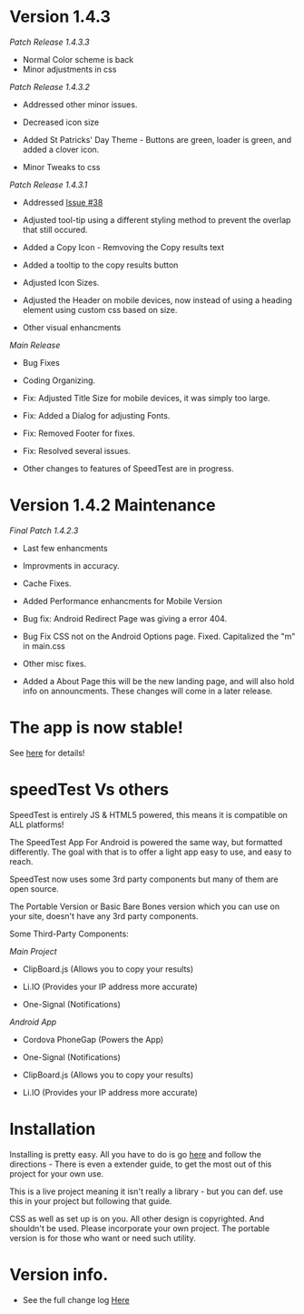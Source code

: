

# Version 1.4.3 


*Patch Release 1.4.3.3*

  - Normal Color scheme is back 
  - Minor adjustments in css

*Patch Release 1.4.3.2*

  - Addressed other minor issues. 
  
  - Decreased icon size 
  
  - Added St Patricks' Day Theme - Buttons are green, loader is green, and added a clover icon. 
  
  - Minor Tweaks to css
  
  
*Patch Release 1.4.3.1*

  - Addressed [Issue #38](https://github.com/jdc20181/SpeedTest/issues/38)
  
  - Adjusted tool-tip using a different styling method to prevent the overlap that still occured. 
  
  - Added a Copy Icon - Remvoving the Copy results text
  
  - Added a tooltip to the copy results button 
  
  - Adjusted Icon Sizes.
  
  - Adjusted the Header on mobile devices, now instead of using a heading element using custom css based on size. 
  
  - Other visual enhancments
  
*Main Release*

  - Bug Fixes
  
  - Coding Organizing. 
  
  - Fix: Adjusted Title Size for mobile devices, it was simply too large. 
  
  - Fix: Added a Dialog for adjusting Fonts. 
  
  - Fix: Removed Footer for fixes. 
  
  - Fix: Resolved several issues. 
  
  - Other changes to features of SpeedTest are in progress. 

# Version 1.4.2 Maintenance

 *Final Patch 1.4.2.3*

  - Last few enhancments
  
  - Improvments in accuracy. 
  
  - Cache Fixes. 
  
  - Added Performance enhancments for Mobile Version 
  
  - Bug fix: Android Redirect Page was giving a error 404. 
  
  - Bug Fix CSS not on the Android Options page. Fixed. Capitalized the  "m" in main.css
  
  - Other misc fixes. 
  
  - Added a About Page this will be the new landing page, and will also hold info on announcments. These changes will come in a later release. 
  

  

# The app is now stable!

See [here](https://github.com/jdc20181/SpeedTest/wiki/Android-App-is-now-stable!) for details!



# speedTest Vs others

SpeedTest is entirely JS & HTML5 powered, this means it is compatible on ALL platforms!

The SpeedTest App For Android is powered the same way, but formatted differently. The goal with that is to offer a light app easy to use, and easy to reach. 

SpeedTest now uses some 3rd party components but many of them are open source. 

The Portable Version or Basic Bare Bones version which you can use on your site, doesn't have any 3rd party components. 

Some Third-Party Components:

*Main Project*

  - ClipBoard.js (Allows you to copy your results)
  
  - Li.IO (Provides your IP address more accurate)
  
  - One-Signal (Notifications)
  
 *Android App*
  
   - Cordova PhoneGap (Powers the App)
   
   - One-Signal (Notifications)
   
   - ClipBoard.js (Allows you to copy your results)
   
   - Li.IO (Provides your IP address more accurate)
   
# Installation 

Installing is pretty easy. All you have to do is go [here](https://jdc20181.github.io/SpeedTest/Pages/portable.html) and follow the directions - There is even a extender guide, to get the most out of this project for your own use. 

This is a live project meaning it isn't really a library - but you can def. use this in your project but following that guide. 

CSS as well as set up is on you. All other design is copyrighted. And shouldn't be used. Please incorporate your own project. The portable version is for those who want or need such utility. 
   
# Version info. 

- See the full change log <a href="https://github.com/jdc20181/SpeedTest/wiki/Change-Log">Here</a>
